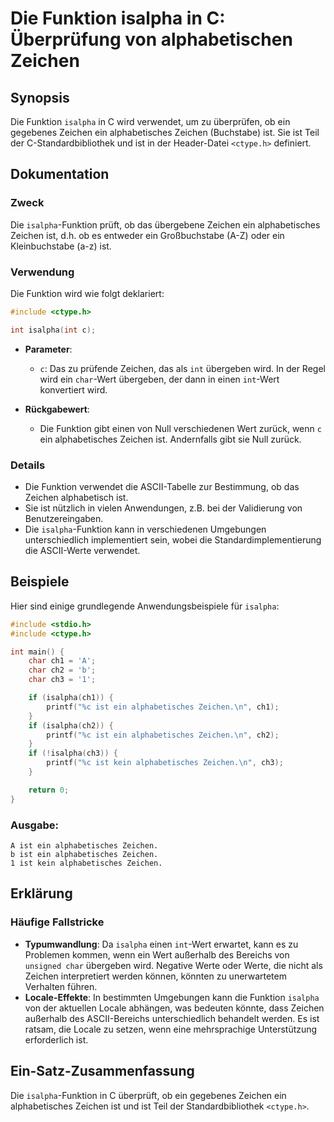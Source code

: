 <!--
Meta Description: # Die Funktion isalpha in C: Überprüfung von alphabetischen Zeichen ## Synopsis Die Funktion `isalpha` in C wird verwendet, um zu überprüfen, ob ein g...
Meta Keywords: zeichen, ist, ein, die, isalpha
-->

# Die Funktion isalpha in C: Überprüfung von alphabetischen Zeichen

## Synopsis
Die Funktion `isalpha` in C wird verwendet, um zu überprüfen, ob ein gegebenes Zeichen ein alphabetisches Zeichen (Buchstabe) ist. Sie ist Teil der C-Standardbibliothek und ist in der Header-Datei `<ctype.h>` definiert.

## Dokumentation
### Zweck
Die `isalpha`-Funktion prüft, ob das übergebene Zeichen ein alphabetisches Zeichen ist, d.h. ob es entweder ein Großbuchstabe (A-Z) oder ein Kleinbuchstabe (a-z) ist.

### Verwendung
Die Funktion wird wie folgt deklariert:

```c
#include <ctype.h>

int isalpha(int c);
```

- **Parameter**: 
  - `c`: Das zu prüfende Zeichen, das als `int` übergeben wird. In der Regel wird ein `char`-Wert übergeben, der dann in einen `int`-Wert konvertiert wird.
  
- **Rückgabewert**: 
  - Die Funktion gibt einen von Null verschiedenen Wert zurück, wenn `c` ein alphabetisches Zeichen ist. Andernfalls gibt sie Null zurück.

### Details
- Die Funktion verwendet die ASCII-Tabelle zur Bestimmung, ob das Zeichen alphabetisch ist. 
- Sie ist nützlich in vielen Anwendungen, z.B. bei der Validierung von Benutzereingaben.
- Die `isalpha`-Funktion kann in verschiedenen Umgebungen unterschiedlich implementiert sein, wobei die Standardimplementierung die ASCII-Werte verwendet.

## Beispiele
Hier sind einige grundlegende Anwendungsbeispiele für `isalpha`:

```c
#include <stdio.h>
#include <ctype.h>

int main() {
    char ch1 = 'A';
    char ch2 = 'b';
    char ch3 = '1';

    if (isalpha(ch1)) {
        printf("%c ist ein alphabetisches Zeichen.\n", ch1);
    }
    if (isalpha(ch2)) {
        printf("%c ist ein alphabetisches Zeichen.\n", ch2);
    }
    if (!isalpha(ch3)) {
        printf("%c ist kein alphabetisches Zeichen.\n", ch3);
    }

    return 0;
}
```

### Ausgabe:
```
A ist ein alphabetisches Zeichen.
b ist ein alphabetisches Zeichen.
1 ist kein alphabetisches Zeichen.
```

## Erklärung
### Häufige Fallstricke
- **Typumwandlung**: Da `isalpha` einen `int`-Wert erwartet, kann es zu Problemen kommen, wenn ein Wert außerhalb des Bereichs von `unsigned char` übergeben wird. Negative Werte oder Werte, die nicht als Zeichen interpretiert werden können, könnten zu unerwartetem Verhalten führen.
- **Locale-Effekte**: In bestimmten Umgebungen kann die Funktion `isalpha` von der aktuellen Locale abhängen, was bedeuten könnte, dass Zeichen außerhalb des ASCII-Bereichs unterschiedlich behandelt werden. Es ist ratsam, die Locale zu setzen, wenn eine mehrsprachige Unterstützung erforderlich ist.

## Ein-Satz-Zusammenfassung
Die `isalpha`-Funktion in C überprüft, ob ein gegebenes Zeichen ein alphabetisches Zeichen ist und ist Teil der Standardbibliothek `<ctype.h>`.
